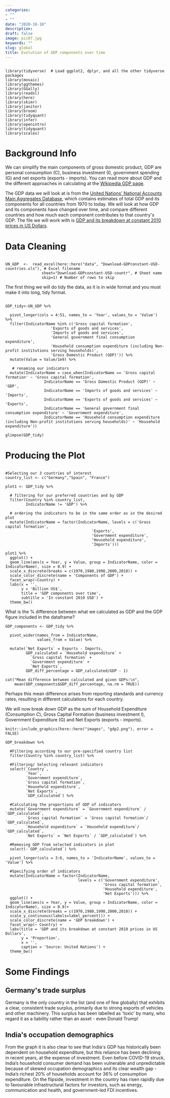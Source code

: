 ```yaml
---
categories:
- ""
- ""
date: "2020-18-10"
description:
draft: false
image: pic07.jpg
keywords: ""
slug: global
title: Evolution of GDP components over time
---
```


```{r load-libraries, setup, echo=FALSE}

library(tidyverse)  # Load ggplot2, dplyr, and all the other tidyverse packages
library(mosaic)
library(ggthemes)
library(GGally)
library(readxl)
library(here)
library(skimr)
library(janitor)
library(broom)
library(tidyquant)
library(infer)
library(openintro)
library(tidyquant)
library(scales)

```

# Background Info

We can simplify the main components of gross domestic product, GDP are personal consumption (C), business investment (I), government spending (G) and net exports (exports - imports). You can read more about GDP and the different approaches in calculating at the [Wikipedia GDP page](https://en.wikipedia.org/wiki/Gross_domestic_product).

The GDP data we will look at is from the [United Nations' National Accounts Main Aggregates Database](https://unstats.un.org/unsd/snaama/Downloads), which contains estimates of total GDP and its components for all countries from 1970 to today. We will look at how GDP and its components have changed over time, and compare different countries and how much each component contributes to that country's GDP. The file we will work with is [GDP and its breakdown at constant 2010 prices in US Dollars](http://unstats.un.org/unsd/amaapi/api/file/6).

# Data Cleaning


```{r read_GDP_data}

UN_GDP  <-  read_excel(here::here("data", "Download-GDPconstant-USD-countries.xls"), # Excel filename
                sheet="Download-GDPconstant-USD-countr", # Sheet name
                skip=1) # Number of rows to skip

```

 The first thing we will do tidy the data, as it is in wide format and you must make it into long, tidy format.

```{r reshape_GDP_data}

GDP_tidy<-UN_GDP %>% 
  
  pivot_longer(cols = 4:51, names_to = 'Year', values_to = 'Value') %>% 
  filter(IndicatorName %in% c('Gross capital formation',
                    'Exports of goods and services',
                    'Imports of goods and services',
                    'General government final consumption expenditure',
                    'Household consumption expenditure (including Non-profit institutions serving households)',
                    'Gross Domestic Product (GDP)')) %>%
  mutate(Value = Value/1e9) %>%
  
   # renaming our indicators
  mutate(IndicatorName = case_when(IndicatorName == 'Gross capital formation' ~ 'Gross capital formation',
                 IndicatorName == 'Gross Domestic Product (GDP)' ~ 'GDP',
                 IndicatorName == 'Imports of goods and services' ~ 'Imports',
                 IndicatorName == 'Exports of goods and services' ~ 'Exports',
                 IndicatorName == 'General government final consumption expenditure' ~ 'Government expenditure',
                 IndicatorName == 'Household consumption expenditure (including Non-profit institutions serving households)' ~ 'Household expenditure'))

glimpse(GDP_tidy)

```

# Producing the Plot


```{r gdp_1, out.width="100%"}

#Selecting our 3 countries of interest
country_list <- c("Germany","Spain", "France")

plot1 <- GDP_tidy %>% 
  
  # filtering for our preferred countries and by GDP
  filter(Country %in% country_list,
         IndicatorName != 'GDP') %>%
  
  # ordering the indicators to be in the same order as in the desired plot
  mutate(IndicatorName = factor(IndicatorName, levels = c('Gross capital formation',
                                      'Exports',
                                      'Government expenditure',
                                      'Household expenditure',
                                      'Imports')))  

plot1 %>%   
  ggplot() +
  geom_line(aes(x = Year, y = Value, group = IndicatorName, color = IndicatorName), size = 0.9) +
  scale_x_discrete(breaks = c(1970,1980,1990,2000,2010)) +
  scale_color_discrete(name = 'Components of GDP') +
  facet_wrap(~Country) +
  labs(x = '',
       y = 'Billion US$',
       title = 'GDP components over time',
       subtitle = 'In constant 2010 USD') +
  theme_bw()

```


What is the % difference between what we calculated as GDP and the GDP figure included in the dataframe?

```{r gdp_2, out.width="100%"}
GDP_components <- GDP_tidy %>% 

  pivot_wider(names_from = IndicatorName,
              values_from = Value) %>% 
  
  mutate(`Net Exports` = Exports - Imports,
         GDP_calculated = `Household expenditure` + 
           `Gross capital formation` +
           `Government expenditure` +
           `Net Exports`,
         GDP_diff_percentage = GDP_calculated/GDP - 1)

cat("Mean difference between calculated and given GDPs:\n",
    mean(GDP_components$GDP_diff_percentage, na.rm = TRUE))
```

Perhaps this mean difference arises from reporting standards and currency rates, resulting in different calculations for each country.

We will now break down GDP as the sum of Household Expenditure (Consumption *C*), Gross Capital Formation (business investment *I*), Government Expenditure (G) and Net Exports (exports - imports).



```{r gdp_3, out.width="100%"}
knitr::include_graphics(here::here("images", "gdp2.png"), error = FALSE)

GDP_breakdown %>% 
  
  #Filtering according to our pre-specified country list
  filter(Country %in% country_list) %>% 
  
  #Filtering/ Selecting relevant indicators
  select(`Country`,
         `Year`,
         `Government expenditure`,
         `Gross capital formation`,
         `Household expenditure`,
         `Net Exports`,
         `GDP_calculated`) %>%
  
  #Calculating the proportions of GDP of indicators
  mutate(`Government expenditure` = `Government expenditure` / `GDP_calculated`,
         `Gross capital formation` = `Gross capital formation`/ `GDP_calculated`,
         `Household expenditure` = `Household expenditure`/ `GDP_calculated`,
         `Net Exports` = `Net Exports` / `GDP_calculated`) %>% 
  
  #Removing GDP from selected indicators in plot
  select(-`GDP_calculated`) %>% 

  pivot_longer(cols = 3:6, names_to = 'IndicatorName', values_to = 'Value') %>% 
  
  #Specifying order of indicators
  mutate(IndicatorName = factor(IndicatorName, 
                                levels = c('Government expenditure',
                                           'Gross capital formation',
                                           'Household expenditure',
                                           'Net Exports'))) %>% 
  ggplot() +
  geom_line(aes(x = Year, y = Value, group = IndicatorName, color = IndicatorName), size = 0.9)+
  scale_x_discrete(breaks = c(1970,1980,1990,2000,2010)) +
  scale_y_continuous(labels=label_percent()) +
  scale_color_discrete(name = 'GDP breakdown') +
  facet_wrap(~ Country) +
  labs(title = 'GDP and its breakdown at constant 2010 prices in US Dollars',
       y = 'Proportion',
       x = '',
       caption = 'Source: United Nations') +
  theme_bw()

```

# Some Findings

## Germany's trade surplus

Germany is the only country in the list (and one of few globally) that exhibits a clear, consistent trade surplus, primarily due to strong exports of vehicles and other machinery. This surplus has been labelled as 'toxic' by many, who regard it as a liability rather than an asset - even Donald Trump!

## India's occupation demographics

From the graph it is also clear to see that India's GDP has historically been dependent on household expenditure, but this reliance has been declining in recent years, at the expense of investment. Even before COVID-19 struck, India’s household consumer demand has been vulnerable and unpredictable because of skewed occupation demographics and its clear wealth gap - India’s richest 20% of households account for 36% of consumption expenditure. On the flipside, investment in the country has risen rapidly due to favourable infrastructural factors for investors, such as energy, communication and health, and government-led FDI incentives.










